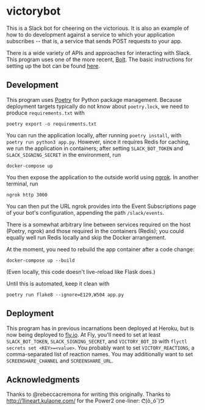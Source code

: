 victorybot
==========

This is a Slack bot for cheering on the victorious. It is also an
example of how to do development against a service to which your
application subscribes -- that is, a service that sends POST requests
to your app.

There is a wide variety of APIs and approaches for interacting with
Slack. This program uses one of the more recent,
[Bolt](https://slack.dev/bolt-python/concepts). The basic instructions
for setting up the bot can be found
[here](https://api.slack.com/start/building/bolt-python).

Development
-----------

This program uses [Poetry](https://python-poetry.org/) for Python
package management. Because deployment targets typically do not know
about `poetry.lock`, we need to produce `requirements.txt` with

    poetry export -o requirements.txt

You can run the application locally, after running `poetry install`,
with `poetry run python3 app.py`. However, since it requires Redis for
caching, we run the application in containers; after setting
`SLACK_BOT_TOKEN` and `SLACK_SIGNING_SECRET` in the environment, run

    docker-compose up

You then expose the application to the outside world using
[ngrok](https://ngrok.com/download). In another terminal, run

    ngrok http 3000

You can then put the URL ngrok provides into the Event Subscriptions
page of your bot's configuration, appending the path `/slack/events`.

There is a somewhat arbitrary line between services required on the
host (Poetry, ngrok) and those required in the containers (Redis); you
could equally well run Redis locally and skip the Docker
arrangement.

At the moment, you need to rebuild the app container after a code
change:

    docker-compose up --build

(Even locally, this code doesn't live-reload like Flask does.)

Until this is automated, keep it clean with

    poetry run flake8 --ignore=E129,W504 app.py

Deployment
----------

This program has in previous incarnations been deployed at Heroku, but
is now being deployed to [fly.io](https://fly.io/). At Fly, you'll
need to set at least `SLACK_BOT_TOKEN`, `SLACK_SIGNING_SECRET`, and
`VICTORY_BOT_ID` with `flyctl secrets set <KEY>=<value>`. You probably
want to set `VICTORY_REACTIONS`, a comma-separated list of reaction
names. You may additionally want to set `SCREENSHARE_CHANNEL` and
`SCREENSHARE_URL`.

Acknowledgments
---------------

Thanks to @rebeccacremona for writing this originally. Thanks to
http://1lineart.kulaone.com/ for the Power2 one-liner: ᕦ(ò_óˇ)ᕤ

